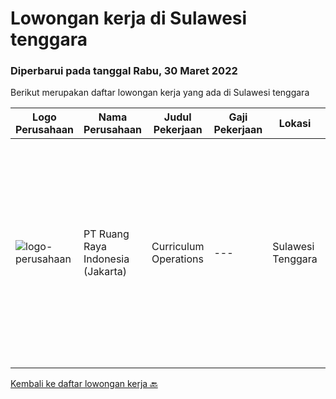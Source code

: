 
  # Lowongan kerja di Sulawesi tenggara

  ### Diperbarui pada tanggal Rabu, 30 Maret 2022

  Berikut merupakan daftar lowongan kerja yang ada di Sulawesi tenggara

  |Logo Perusahaan | Nama Perusahaan | Judul Pekerjaan | Gaji Pekerjaan | Lokasi | Deskripsi | Tanggal diunggah | Pranala |
  | -------------- | --------------- | --------------- | --------- | --------- | -------------- | ------- | ----------- |
  |![logo-perusahaan](https://image-service-cdn.seek.com.au/7eee59ea5934120f389dd02961ddcb6b62946481/ee4dce1061f3f616224767ad58cb2fc751b8d2dc)|PT Ruang Raya Indonesia (Jakarta)|Curriculum Operations|---|Sulawesi Tenggara|Ruangguru is a tech-enabled education company that provides a one-stop learning experience for students to have better access to quality content and...|Selasa, 29 Maret 2022|https://www.jobstreet.co.id/id/job/curriculum-operations-1030870478?token=0~d26b8a57-9a8d-40f5-88f6-26df9471522b&sectionRank=1&jobId=jobstreet-id-job-1030870478|


  [Kembali ke daftar lowongan kerja 🔙](../README.md#daftar-lowongan-kerja)
  
